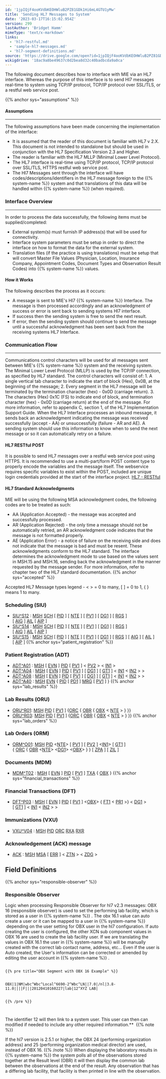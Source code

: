 ```yaml
---
id: '1jpIQjF4ooKVdbKEOHWluB2PZ81GDk1Hi6mL4GTU1yMw'
title: 'Sending HL7 Messages to System'
date: '2023-03-17T16:15:02.954Z'
version: 299
lastAuthor: 'Bridget Hamm'
mimeType: 'text/x-markdown'
links:
  - 'hl7-restful.md'
  - 'sample-hl7-messages.md'
  - 'hl7-segment-definitions.md'
source: 'https://drive.google.com/open?id=1jpIQjF4ooKVdbKEOHWluB2PZ81GDk1Hi6mL4GTU1yMw'
wikigdrive: '18ac9a8be49637c0d2bea8d32c40badbcda9a0ca'
---
```

The following document describes how to interface with MIE via an HL7 interface. Whereas the purpose of this interface is to send Hl7 messages real-time to system using TCP/IP protocol, TCP/IP protocol over SSL/TLS, or a restful web service post.

{{% anchor sys="assumptions" %}}


#### Assumptions
___
   

The following assumptions have been made concerning the implementation of the interface:
* It is assumed that the reader of this document is familiar with HL7 v 2.X. This document is not intended to standalone but should be used in conjunction with the HL7 Specification Version 2.3 and Higher.
* The reader is familiar with the HL7 MLLP (Minimal Lower Level Protocol).
* The HL7 interface is real-time using TCP/IP protocol, TCP/IP protocol over SSL/TLS, HTTPS restful web service post.
* The Hl7 Messages sent through the interface will have codes/descriptions/identifiers in the HL7 message foreign to the {{% system-name %}} system and that translations of this data will be handled within {{% system-name %}} (when required).

### **Interface Overview**


___
 In order to process the data successfully, the following items must be supplied/completed:
* External system(s) must furnish IP address(s) that will be used for connectivity.
* Interface system parameters must be setup in order to direct the interface on how to format the data for the external system.
* Translation files (if the practice is using translations) must be setup that will convert Master File Values (Physician, Location, Insurance Company, Appointment Codes, Document Types and Observation Result Codes) into {{% system-name %}} values.

#### **How it Works**

The following describes the process as it occurs:
* A message is sent to MIE's Hl7 {{% system-name %}} Interface. The message is then processed accordingly and an acknowledgment of success or error is sent back to sending systems Hl7 interface.
* If success then the sending system is free to send the next result.
* If error, then the sending system should continue to send the message until a successful acknowledgment has been sent back from the receiving systems HL7 Interface.

### **Communication Flow**


___
 Communications control characters will be used for all messages sent between MIE's {{% system-name %}} system and the receiving system. The Minimal Lower Level Protocol (MLLP) is used by the TCP/IP connection, as specified by HL7 standard.
The control characters will consist of: 1. A single vertical tab character to indicate the start of block (Hex), 0x0B, at the beginning of the message; 2. Every segment in the HL7 message will be terminated by the termination character (hex) - 0x0D (carriage return). 3. The characters (Hex) 0x1C (FS) to indicate end of block, and termination character (hex) - 0x0D (carriage return) at the end of the message.
For more information, refer to appendix C, section 1, of the HL7 Implementation Support Guide.
When the HL7 Interface processes an inbound message, it sends back an acknowledgment indicating the message was received successfully (accept - AA) or unsuccessfully (failure - AR and AE). A sending system should use this information to know when to send the next message or so it can automatically retry on a failure.

#### **HL7 RESTful POST**

It is possible to send HL7 messages over a restful web service post using HTTPS. It is recommended to use a multi-part/form POST content type to properly encode the variables and the message itself. The webservice requires specific variables to exist within the POST, included are unique login credentials provided at the start of the interface project.
[HL7 - RESTful](hl7-restful.md)

#### **HL7 Standard Acknowledgments**

MIE will be using the following MSA acknowledgment codes, the following codes are to be treated as such:
* AA (Application Accepted) - the message was accepted and successfully processed.
* AR (Application Rejected) - the only time a message should not be automatically retried, an AR acknowledgment code indicates that the message is not formatted properly.
* AE (Application Error) - a notice of failure on the receiving side and does not indicate that the message is bad and must be resent.
These acknowledgments conform to the HL7 standard. The interface determines the acknowledgment mode to use based on the values sent in MSH.15 and MSH.16, sending back the acknowledgment in the manner requested by the message sender. For more information, refer to chapter two of the HL7 standard documentation.
{{% anchor sys="accepted" %}}

Accepted HL7 Message types
legend - < > = 0 to many, [ ] = 0 to 1, { } means 1 to many.

### **Scheduling (SIU)**

* [SIU^S12](sample-hl7-messages.md) : [MSH](hl7-segment-definitions.md) [SCH](hl7-segment-definitions.md) [ [PID](hl7-segment-definitions.md) ] [ [NTE](hl7-segment-definitions.md) ] [ [PV1](hl7-segment-definitions.md) ] [ [DG1](hl7-segment-definitions.md) ] [ [RGS](hl7-segment-definitions.md) ] [ [AIG](hl7-segment-definitions.md) ] [AIL](hl7-segment-definitions.md) [ [AIP](hl7-segment-definitions.md) ]
* [SIU^S14](sample-hl7-messages.md) : [MSH](hl7-segment-definitions.md) [SCH](hl7-segment-definitions.md) [ [PID](hl7-segment-definitions.md) ] [ [NTE](hl7-segment-definitions.md) ] [ [PV1](hl7-segment-definitions.md) ] [ [DG1](hl7-segment-definitions.md) ] [ [RGS](hl7-segment-definitions.md) ] [ [AIG](hl7-segment-definitions.md) ] [AIL](hl7-segment-definitions.md) [ [AIP](hl7-segment-definitions.md) ]
* [SIU^S15](sample-hl7-messages.md) : [MSH](hl7-segment-definitions.md) [SCH](hl7-segment-definitions.md) [ [PID](hl7-segment-definitions.md) ] [ [NTE](hl7-segment-definitions.md) ] [ [PV1](hl7-segment-definitions.md) ] [ [DG1](hl7-segment-definitions.md) ] [ [RGS](hl7-segment-definitions.md) ] [ [AIG](hl7-segment-definitions.md) ] [ [AIL](hl7-segment-definitions.md) ] [ [AIP](hl7-segment-definitions.md) ]
{{% anchor sys="patient_registration" %}}


### Patient Registration (ADT)

* [ADT^A01](sample-hl7-messages.md) : [MSH](hl7-segment-definitions.md) [ [EVN](hl7-segment-definitions.md) ] [PID](hl7-segment-definitions.md) [ [PV1](hl7-segment-definitions.md) ] < [PV2](hl7-segment-definitions.md) > < [IN1](hl7-segment-definitions.md) >
* [ADT^A04](sample-hl7-messages.md) : [MSH](hl7-segment-definitions.md) [ [EVN](hl7-segment-definitions.md) ] [PID](hl7-segment-definitions.md) [ [PV1](hl7-segment-definitions.md) ] [ [DG1](hl7-segment-definitions.md) ] [ [GT1](hl7-segment-definitions.md) ] < [IN1](hl7-segment-definitions.md) < [IN2](hl7-segment-definitions.md) > >
* [ADT^A08](sample-hl7-messages.md) : [MSH](hl7-segment-definitions.md) [ [EVN](hl7-segment-definitions.md) ] [PID](hl7-segment-definitions.md) [ [PV1](hl7-segment-definitions.md) ] [ [DG1](hl7-segment-definitions.md) ] [ [GT1](hl7-segment-definitions.md) ] < [IN1](hl7-segment-definitions.md) < [IN2](hl7-segment-definitions.md) > >
* [ADT^A40](sample-hl7-messages.md) : [MSH](hl7-segment-definitions.md) [EVN](hl7-segment-definitions.md) { [PID](hl7-segment-definitions.md) [ [PD1](hl7-segment-definitions.md) ] [MRG](hl7-segment-definitions.md) [ [PV1](hl7-segment-definitions.md) ] }
{{% anchor sys="lab_results" %}}


### Lab Results (ORU)

* [ORU^R01](sample-hl7-messages.md): [MSH](hl7-segment-definitions.md) [PID](hl7-segment-definitions.md) [ [PV1](hl7-segment-definitions.md) ] {[ORC](hl7-segment-definitions.md) { [OBR](hl7-segment-definitions.md) { [OBX](hl7-segment-definitions.md) < [NTE](hl7-segment-definitions.md) > } }}
* [ORU^R03](sample-hl7-messages.md): [MSH](hl7-segment-definitions.md) [PID](hl7-segment-definitions.md) [ [PV1](hl7-segment-definitions.md) ] {[ORC](hl7-segment-definitions.md) { [OBR](hl7-segment-definitions.md) { [OBX](hl7-segment-definitions.md) < [NTE](hl7-segment-definitions.md) > } }}
{{% anchor sys="lab_orders" %}}


### Lab Orders (ORM)

* [ORM^O01](sample-hl7-messages.md): [MSH](hl7-segment-definitions.md) [PID](hl7-segment-definitions.md) <[NTE](hl7-segment-definitions.md)> [ [PV1](hl7-segment-definitions.md) ] [ [PV2](hl7-segment-definitions.md) ] <[IN1](hl7-segment-definitions.md)> [ [GT1](hl7-segment-definitions.md) ] { [ORC](hl7-segment-definitions.md) { [OBR](hl7-segment-definitions.md) <[NTE](hl7-segment-definitions.md)> <[DG1](hl7-segment-definitions.md)> <[OBX](hl7-segment-definitions.md)> } } [ [ZPA](hl7-segment-definitions.md) ] [ [ZIL](hl7-segment-definitions.md) ]

### **Documents (MDM)**

* [MDM^T02](sample-hl7-messages.md) : [MSH](hl7-segment-definitions.md) [ [EVN](hl7-segment-definitions.md) ] [PID](hl7-segment-definitions.md) [ [PV1](hl7-segment-definitions.md) ] [TXA](hl7-segment-definitions.md) { [OBX](hl7-segment-definitions.md) }
{{% anchor sys="financial_transactions" %}}


### Financial Transactions (DFT)

* [DFT^P03](sample-hl7-messages.md) : [MSH](hl7-segment-definitions.md) [ [EVN](hl7-segment-definitions.md) ] [PID](hl7-segment-definitions.md) [ [PV1](hl7-segment-definitions.md) ] <[OBX](hl7-segment-definitions.md)> { [FT1](hl7-segment-definitions.md) < [PR1](hl7-segment-definitions.md) >} < [DG1](hl7-segment-definitions.md) > [ [GT1](hl7-segment-definitions.md) ] < [IN1](hl7-segment-definitions.md) < [IN2](hl7-segment-definitions.md) > >

### Immunizations (VXU)

* [VXU^](sample-hl7-messages.md)[V04](sample-hl7-messages.md) : [MSH](hl7-segment-definitions.md) [PID](hl7-segment-definitions.md) [ORC](hl7-segment-definitions.md) [RXA](hl7-segment-definitions.md) [RXR](hl7-segment-definitions.md)

### **Acknowledgement (ACK) message**

* [ACK](sample-hl7-messages.md) : [MSH](hl7-segment-definitions.md) [MSA](hl7-segment-definitions.md) [ [ERR](hl7-segment-definitions.md) ] < [ZTN](hl7-segment-definitions.md) > < [ZDG](hl7-segment-definitions.md) >

## **Field Definitions**

{{% anchor sys="responsible-observer" %}}


### Responsible Observer

Logic when processing Responsible Observer for hl7 v2.3 messages:
OBX 16 (responsible observer) is used to set the performing lab facility, which is stored as a user in {{% system-name %}} . The obx 16.1 value can auto create a user or it can be mapped to a user in {{% system-name %}}  depending on the user setting for OBX user in the hl7 configuration. If auto creating the user is configured, the other XCN sub component values in OBX 16 are used to create the lab facility user. If we are translating the values in OBX 16.1 the user in {{% system-name %}} will be manually created with the correct lab contact name, address, etc... Even if the user is Auto created, the User's information can be corrected or amended by editing the user account in {{% system-name %}} .


```

{{% pre title="OBX Segment with OBX 16 Example" %}}


OBX|1|NM|wbc^Wbc^Local^6690-2^Wbc^LN||7.0|/nl|3.8-11.0||||F|||20120410160227|lab|12^XYZ LAB|


{{% /pre %}}



```
The identifier 12 will then link to a system user. This user can then can modified if needed to include any other required information.** 
{{% note %}}

If the hl7 version is 2.5.1 or higher, the OBX 24 (performing organization address) and 25 (performing organization medical director) are used, instead of OBX 16.
{{% /note %}}
When displaying the laboratory results in {{% system-name %}} the system polls all of the observations stored together at the Result level (OBR) it will then display the common lab between the observations at the end of the result. Any observation that has a differing lab facility, that facility is then printed in line with the observation.
